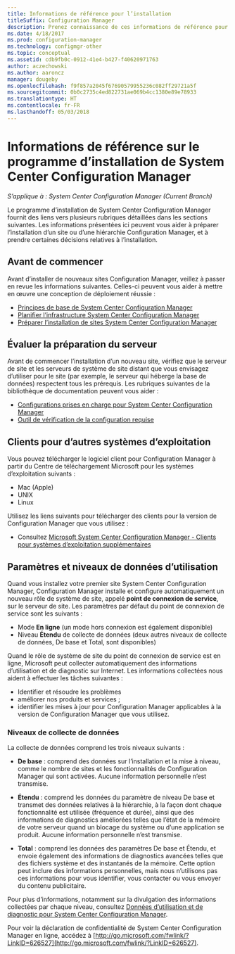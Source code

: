 ```yaml
---
title: Informations de référence pour l’installation
titleSuffix: Configuration Manager
description: Prenez connaissance de ces informations de référence pour mieux préparer l’installation d’un site ou d’une hiérarchie Configuration Manager.
ms.date: 4/18/2017
ms.prod: configuration-manager
ms.technology: configmgr-other
ms.topic: conceptual
ms.assetid: cdb9fb0c-0912-41e4-b427-f40620971763
author: aczechowski
ms.author: aaroncz
manager: dougeby
ms.openlocfilehash: f9f857a2045f67690579955236c082ff29721a5f
ms.sourcegitcommit: 0b0c2735c4ed822731ae069b4cc1380e89e78933
ms.translationtype: HT
ms.contentlocale: fr-FR
ms.lasthandoff: 05/03/2018
---
```

# <a name="reference-for-system-center-configuration-manager-setup"></a>Informations de référence sur le programme d’installation de System Center Configuration Manager

*S’applique à : System Center Configuration Manager (Current Branch)*

Le programme d’installation de System Center Configuration Manager fournit des liens vers plusieurs rubriques détaillées dans les sections suivantes. Les informations présentées ici peuvent vous aider à préparer l’installation d’un site ou d’une hiérarchie Configuration Manager, et à prendre certaines décisions relatives à l’installation.  


##  <a name="bkmk_start"></a> Avant de commencer  
Avant d’installer de nouveaux sites Configuration Manager, veillez à passer en revue les informations suivantes. Celles-ci peuvent vous aider à mettre en œuvre une conception de déploiement réussie :  

-   [Principes de base de System Center Configuration Manager](../../../../core/understand/fundamentals.md)  
-   [Planifier l’infrastructure System Center Configuration Manager](../../../plan-design/network/configure-firewalls-ports-domains.md)  
-   [Préparer l’installation de sites System Center Configuration Manager](prepare-to-install-sites.md)  

##  <a name="bkmk_assess"></a> Évaluer la préparation du serveur  
Avant de commencer l’installation d’un nouveau site, vérifiez que le serveur de site et les serveurs de système de site distant que vous envisagez d’utiliser pour le site (par exemple, le serveur qui héberge la base de données) respectent tous les prérequis. Les rubriques suivantes de la bibliothèque de documentation peuvent vous aider :  

-   [Configurations prises en charge pour System Center Configuration Manager](../../../../core/plan-design/configs/supported-configurations.md)  
-   [Outil de vérification de la configuration requise](prerequisite-checker.md)  

##  <a name="bkmk_Addclients"></a> Clients pour d’autres systèmes d’exploitation  
Vous pouvez télécharger le logiciel client pour Configuration Manager à partir du Centre de téléchargement Microsoft pour les systèmes d’exploitation suivants :  

-   Mac (Apple)  
-   UNIX  
-   Linux  

Utilisez les liens suivants pour télécharger des clients pour la version de Configuration Manager que vous utilisez :  

-   Consultez [Microsoft System Center Configuration Manager - Clients pour systèmes d’exploitation supplémentaires](http://www.microsoft.com/download/details.aspx?id=47719)  

##  <a name="bkmk_usage"></a> Paramètres et niveaux de données d’utilisation  
Quand vous installez votre premier site System Center Configuration Manager, Configuration Manager installe et configure automatiquement un nouveau rôle de système de site, appelé **point de connexion de service**, sur le serveur de site. Les paramètres par défaut du point de connexion de service sont les suivants :  

-   Mode **En ligne** (un mode hors connexion est également disponible)  
-   Niveau **Étendu** de collecte de données (deux autres niveaux de collecte de données, De base et Total, sont disponibles)  

Quand le rôle de système de site du point de connexion de service est en ligne, Microsoft peut collecter automatiquement des informations d’utilisation et de diagnostic sur Internet. Les informations collectées nous aident à effectuer les tâches suivantes :  

-   Identifier et résoudre les problèmes  
-   améliorer nos produits et services ;  
-   identifier les mises à jour pour Configuration Manager applicables à la version de Configuration Manager que vous utilisez.  

### <a name="levels-of-data-collection"></a>Niveaux de collecte de données  
La collecte de données comprend les trois niveaux suivants :

-   **De base** : comprend des données sur l’installation et la mise à niveau, comme le nombre de sites et les fonctionnalités de Configuration Manager qui sont activées. Aucune information personnelle n’est transmise.  

-   **Étendu** : comprend les données du paramètre de niveau De base et transmet des données relatives à la hiérarchie, à la façon dont chaque fonctionnalité est utilisée (fréquence et durée), ainsi que des informations de diagnostics améliorées telles que l’état de la mémoire de votre serveur quand un blocage du système ou d’une application se produit. Aucune information personnelle n’est transmise.  

-   **Total** : comprend les données des paramètres De base et Étendu, et envoie également des informations de diagnostics avancées telles que des fichiers système et des instantanés de la mémoire. Cette option peut inclure des informations personnelles, mais nous n’utilisons pas ces informations pour vous identifier, vous contacter ou vous envoyer du contenu publicitaire.  

Pour plus d’informations, notamment sur la divulgation des informations collectées par chaque niveau, consultez [Données d’utilisation et de diagnostic pour System Center Configuration Manager](../../../../core/plan-design/diagnostics/diagnostics-and-usage-data.md).  

Pour voir la déclaration de confidentialité de System Center Configuration Manager en ligne, accédez à [http://go.microsoft.com/fwlink/?LinkID=626527](http://go.microsoft.com/fwlink/?LinkID=626527).
